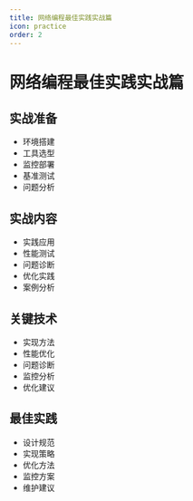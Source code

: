 ```yaml
---
title: 网络编程最佳实践实战篇
icon: practice
order: 2
---
```


# 网络编程最佳实践实战篇

## 实战准备
- 环境搭建
- 工具选型
- 监控部署
- 基准测试
- 问题分析

## 实战内容
- 实践应用
- 性能测试
- 问题诊断
- 优化实践
- 案例分析

## 关键技术
- 实现方法
- 性能优化
- 问题诊断
- 监控分析
- 优化建议

## 最佳实践
- 设计规范
- 实现策略
- 优化方法
- 监控方案
- 维护建议
